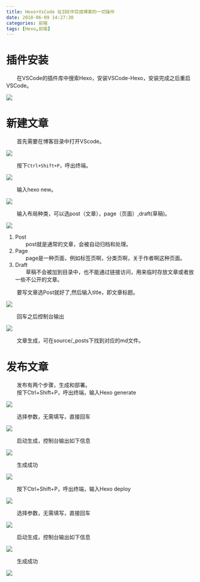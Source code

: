 ```yaml
---
title: Hexo+VsCode 在IDE中完成博客的一切操作
date: 2018-06-09 14:27:30
categories: 前端
tags: [Hexo,前端]
---
```

# 插件安装
&emsp;&emsp;在VSCode的插件库中搜索Hexo，安装VSCode-Hexo，安装完成之后重启VSCode。  

![](https://s2.ax1x.com/2019/08/07/eINKA0.png)

# 新建文章
&emsp;&emsp;首先需要在博客目录中打开VScode。  

![](https://s2.ax1x.com/2019/08/07/eINaAx.png)   

&emsp;&emsp;按下`Ctrl+Shift+P`，呼出终端。  

![](https://s2.ax1x.com/2019/08/07/eINn7q.png)  

&emsp;&emsp;输入hexo new。  

![](https://s2.ax1x.com/2019/08/07/eINmBn.png)   

&emsp;&emsp;输入布局种类，可以选post（文章），page（页面）,draft(草稿)。  

![](https://s2.ax1x.com/2019/08/07/eINVXj.png)  

1. Post  
&emsp;&emsp;post就是通常的文章，会被自动归档和处理。
2. Page  
&emsp;&emsp;page是一种页面，例如标签页啊，分类页啊，关于作者啊这种页面。
3. Draft  
&emsp;&emsp;草稿不会被加到目录中，也不能通过链接访问，用来临时存放文章或者放一些不公开的文章。

&emsp;&emsp;要写文章选Post就好了,然后输入title，即文章标题。   

![](https://s2.ax1x.com/2019/08/07/eINens.png)  

&emsp;&emsp;回车之后控制台输出  

![](https://s2.ax1x.com/2019/08/07/eINMNV.png)   

&emsp;&emsp;文章生成，可在source/_posts下找到对应的md文件。

# 发布文章
&emsp;&emsp;发布有两个步骤，生成和部署。  
&emsp;&emsp;按下Ctrl+Shift+P，呼出终端，输入Hexo generate  

![](https://s2.ax1x.com/2019/08/07/eINQhT.png)  

&emsp;&emsp;选择参数，无需填写，直接回车  

![](https://s2.ax1x.com/2019/08/07/eIN19U.png) 

&emsp;&emsp;启动生成，控制台输出如下信息  

![](https://s2.ax1x.com/2019/08/07/eIN33F.png)   

&emsp;&emsp;生成成功

![](https://s2.ax1x.com/2019/08/07/eIN8c4.png) 

&emsp;&emsp;按下Ctrl+Shift+P，呼出终端，输入Hexo deploy  

![](https://s2.ax1x.com/2019/08/07/eINGjJ.png)  

&emsp;&emsp;选择参数，无需填写，直接回车  

![](https://s2.ax1x.com/2019/08/07/eINYu9.png) 

&emsp;&emsp;启动生成，控制台输出如下信息  

![](https://s2.ax1x.com/2019/08/07/eINtBR.png)  

&emsp;&emsp;生成成功  

![](https://s2.ax1x.com/2019/08/07/eINNH1.png) 